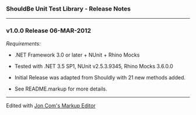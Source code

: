 
### ShouldBe Unit Test Library - Release Notes

---
### v1.0.0 Release  06-MAR-2012

*Requirements:*

* .NET Framework 3.0 or later + NUnit + Rhino Mocks
* Tested with .NET 3.5 SP1, NUnit v2.5.3.9345, Rhino Mocks 3.6.0.0

* Initial Release was adapted from Shouldly with 21 new methods added.
* See README.markup for more details.


---
Edited with [Jon Com's Markup Editor](http://joncom.be/experiments/markdown-editor/edit/)